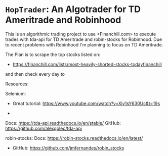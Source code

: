 ``HopTrader``: An Algotrader for TD Ameritrade and Robinhood
========================================
This is an algorithmic trading project to use <Financhill.com> to execute trades with tda-api for TD   Ameritrade and robin-stocks for Robinhood. Due to recent problems with Robinhood I'm planning to focus on TD Ameritrade.

The Plan is to scrape the top stocks listed on:
* https://financhill.com/lists/most-heavily-shorted-stocks-todayfinanchill

and then check every day to



Resources:

Selenium:
* Great tutorial: <https://www.youtube.com/watch?v=Xjv1sY630Uc&t=19s>

* 
    
Docs: <https://tda-api.readthedocs.io/en/stable/>
GitHub: <https://github.com/alexgolec/tda-api>

robin-stocks:
    Docs: <https://robin-stocks.readthedocs.io/en/latest/>
* GitHub: <https://github.com/jmfernandes/robin_stocks>
